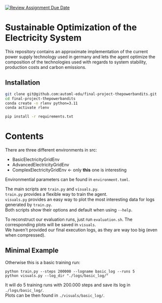 [![Review Assignment Due Date](https://classroom.github.com/assets/deadline-readme-button-24ddc0f5d75046c5622901739e7c5dd533143b0c8e959d652212380cedb1ea36.svg)](https://classroom.github.com/a/SAF4jQrf)
# Sustainable Optimization of the Electricity System
This repository contains an approximate implementation of the current power supply technology used in germany and lets the agent optimize the composition of the technologies used with regards to system stability, production costs and carbon emissions.


## Installation
```bash
git clone git@github.com:automl-edu/final-project-thepowerbandits.git
cd final-project-thepowerbandits
conda create -n rlenv python=3.11
conda activate rlenv

pip install -r requirements.txt
```


# Contents

There are three different environments in src:
- BasicElectricityGridEnv
- AdvancedElectricityGridEnv
- ComplexElectricityGridEnv <- only **this** one is interesting

Environmential parameters can be found in `environment.toml`.

The main scripts are `train.py` and `visuals.py`.  
`train.py` provides a flexible way to train the agent.  
`visuals.py` provides an easy way to plot the most interesting data for logs generated by `train.py`.  
Both scripts show their options and default when using `--help`.

To reconstruct our evaluation runs, just run `evaluation.sh`. The corresponding plots will be saved in `visuals`.  
We haven't provided our final execution logs, as they are way too big (even when compressed).

## Minimal Example

Otherwise this is a basic training run:
```
python train.py --steps 200000 --logname basic_log --runs 5
python visuals.py --log_dir "./logs/basic_log/"
```
It will do 5 training runs with 200.000 steps and save its log in `./logs/basic_log/`.  
Plots can be then found in `./visuals/basic_log/`.
